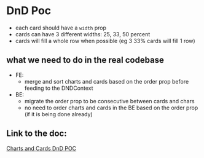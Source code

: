 # DnD Poc

- each card should have a `width` prop
- cards can have 3 different widths: 25, 33, 50 percent
- cards will fill a whole row when possible (eg 3 33% cards will fill 1 row)

## what we need to do in the real codebase

- FE:
  - merge and sort charts and cards based on the order prop before feeding to the DNDContext
- BE:
  - migrate the order prop to be consecutive between cards and chars
  - no need to order charts and cards in the BE based on the order prop (if it is being done already)

## Link to the doc:

[Charts and Cards DnD POC](https://plan-a.atlassian.net/wiki/x/poAhn)
